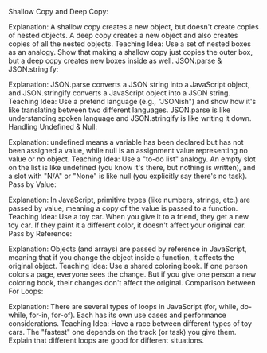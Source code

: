 Shallow Copy and Deep Copy:

Explanation: A shallow copy creates a new object, but doesn't create copies of nested objects. A deep copy creates a new object and also creates copies of all the nested objects.
Teaching Idea: Use a set of nested boxes as an analogy. Show that making a shallow copy just copies the outer box, but a deep copy creates new boxes inside as well.
JSON.parse & JSON.stringify:

Explanation: JSON.parse converts a JSON string into a JavaScript object, and JSON.stringify converts a JavaScript object into a JSON string.
Teaching Idea: Use a pretend language (e.g., "JSONish") and show how it's like translating between two different languages. JSON.parse is like understanding spoken language and JSON.stringify is like writing it down.
Handling Undefined & Null:

Explanation: undefined means a variable has been declared but has not been assigned a value, while null is an assignment value representing no value or no object.
Teaching Idea: Use a "to-do list" analogy. An empty slot on the list is like undefined (you know it's there, but nothing is written), and a slot with "N/A" or "None" is like null (you explicitly say there's no task).
Pass by Value:

Explanation: In JavaScript, primitive types (like numbers, strings, etc.) are passed by value, meaning a copy of the value is passed to a function.
Teaching Idea: Use a toy car. When you give it to a friend, they get a new toy car. If they paint it a different color, it doesn't affect your original car.
Pass by Reference:

Explanation: Objects (and arrays) are passed by reference in JavaScript, meaning that if you change the object inside a function, it affects the original object.
Teaching Idea: Use a shared coloring book. If one person colors a page, everyone sees the change. But if you give one person a new coloring book, their changes don't affect the original.
Comparison between For Loops:

Explanation: There are several types of loops in JavaScript (for, while, do-while, for-in, for-of). Each has its own use cases and performance considerations.
Teaching Idea: Have a race between different types of toy cars. The "fastest" one depends on the track (or task) you give them. Explain that different loops are good for different situations.
